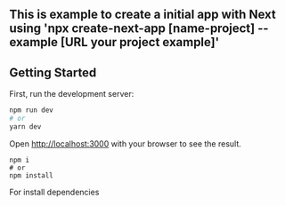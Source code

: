 ## This is example to create a initial app with Next using 'npx create-next-app [name-project] --example [URL your project example]'
## Getting Started

First, run the development server:

```bash
npm run dev
# or
yarn dev
```

Open [http://localhost:3000](http://localhost:3000) with your browser to see the result.

```
npm i
# or
npm install
```
For install dependencies
